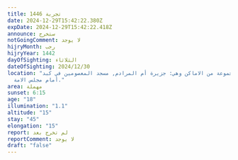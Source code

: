 ```yaml
---
title: 1446 تجربة
date: 2024-12-29T15:42:22.380Z
expDate: 2024-12-29T15:42:22.418Z
announce: ستخرج
notGoingComment: لا يوجد
hijryMonth: رجب
hijryYear: 1442
dayOfSighting: الثلاثاء
dateOfSighting: 2024/12/30
location: "في مجموعة من الاماكن وهي: جزيرة أم المرادم, مسجد المعصومين في كبد,
  أمام مجلس الامة."
area: مهملة
sunset: 6:15
age: "18"
illumination: "1.1"
altitude: "15"
stay: "45"
elongation: "15"
report: لم تخرج بعد
reportComment: لا يوجد
draft: "false"
---
```

